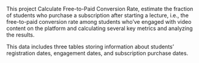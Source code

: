 This project Calculate Free-to-Paid Conversion Rate, estimate the fraction of students who purchase a subscription after starting a lecture, i.e., the free-to-paid conversion rate among students who’ve engaged with video content on the platform and calculating several key metrics and analyzing the results.

This data includes three tables storing information about students’ registration dates, engagement dates, and subscription purchase dates.
